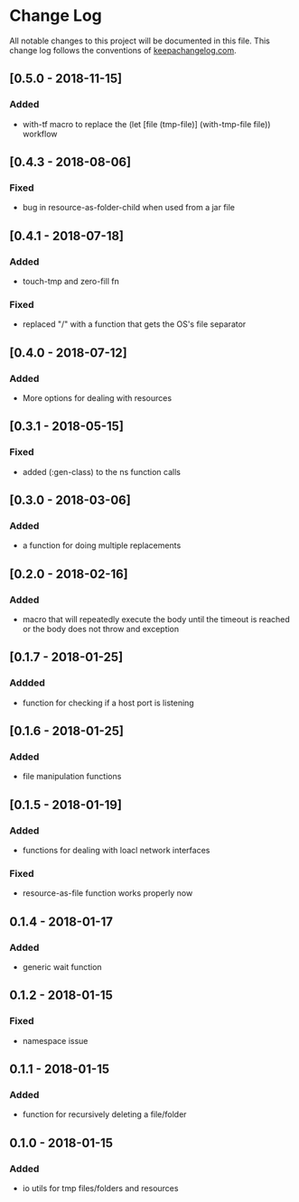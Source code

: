 # Change Log
All notable changes to this project will be documented in this file. This change log follows the conventions of [keepachangelog.com](http://keepachangelog.com/).
## [0.5.0 - 2018-11-15]
### Added
- with-tf macro to replace the (let [file (tmp-file)] (with-tmp-file file)) workflow

## [0.4.3 - 2018-08-06]
### Fixed
- bug in resource-as-folder-child when used from a jar file

## [0.4.1 - 2018-07-18]
### Added
- touch-tmp and zero-fill fn

### Fixed
- replaced "/" with a function that gets the OS's file separator

## [0.4.0 - 2018-07-12]
### Added
- More options for dealing with resources

## [0.3.1 - 2018-05-15]
### Fixed
- added (:gen-class) to the ns function calls

## [0.3.0 - 2018-03-06]
### Added
- a function for doing multiple replacements

## [0.2.0 - 2018-02-16]
### Added
- macro that will repeatedly execute the body until the timeout is reached or the body does not throw and exception

## [0.1.7 - 2018-01-25]
### Addded
- function for checking if a host port is listening

## [0.1.6 - 2018-01-25]
### Added
- file manipulation functions

## [0.1.5 - 2018-01-19]
### Added
- functions for dealing with loacl network interfaces

### Fixed
- resource-as-file function works properly now

## 0.1.4 - 2018-01-17
### Added
- generic wait function

## 0.1.2 - 2018-01-15
### Fixed
- namespace issue

## 0.1.1 - 2018-01-15
### Added
- function for recursively deleting a file/folder

## 0.1.0 - 2018-01-15
### Added
- io utils for tmp files/folders and resources
